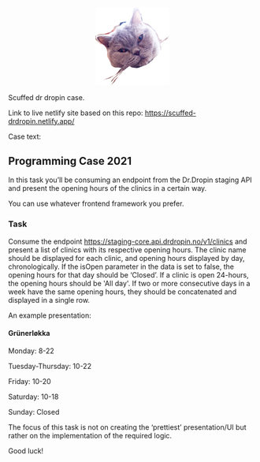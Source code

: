 <p align="center">
  <a href="https://github.com/brehen/scuffed-drdropin/blob/main/static/gatsby.png">
    <img alt="Gatsby" src="https://github.com/brehen/scuffed-drdropin/blob/main/static/gatsby.png" width="150" />
  </a>
</p>

Scuffed dr dropin case.

Link to live netlify site based on this repo: https://scuffed-drdropin.netlify.app/

Case text:

## Programming Case 2021

In this task you’ll be consuming an endpoint from the Dr.Dropin staging API and present the opening hours of the clinics in a certain way.

You can use whatever frontend framework you prefer.

### Task

Consume the endpoint https://staging-core.api.drdropin.no/v1/clinics and present a list of clinics with its respective opening hours. The clinic name should be displayed for each clinic, and opening hours displayed by day, chronologically. If the isOpen parameter in the data is set to false, the opening hours for that day should be ‘Closed’. If a clinic is open 24-hours, the opening hours should be 'All day'. If two or more consecutive days in a week have the same opening hours, they should be concatenated and displayed in a single row.

An example presentation:

#### Grünerløkka

Monday: 8-22

Tuesday-Thursday: 10-22

Friday: 10-20

Saturday: 10-18

Sunday: Closed

The focus of this task is not on creating the ‘prettiest’ presentation/UI but rather on the implementation of the required logic.

Good luck!
